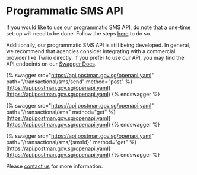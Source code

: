 # Programmatic SMS API

If you would like to use our programmatic SMS API, do note that a one-time set-up will need to be done. Follow the steps [here](broken-reference) to do so.

Additionally, our programmatic SMS API is still being developed. In general, we recommend that agencies consider integrating with a commercial provider like Twilio directly. If you prefer to use our API, you may find the API endpoints on our [Swagger Docs](https://api.postman.gov.sg/docs/).

{% swagger src="https://api.postman.gov.sg/openapi.yaml" path="/transactional/sms/send" method="post" %}
[https://api.postman.gov.sg/openapi.yaml](https://api.postman.gov.sg/openapi.yaml)
{% endswagger %}

{% swagger src="https://api.postman.gov.sg/openapi.yaml" path="/transactional/sms" method="get" %}
[https://api.postman.gov.sg/openapi.yaml](https://api.postman.gov.sg/openapi.yaml)
{% endswagger %}

{% swagger src="https://api.postman.gov.sg/openapi.yaml" path="/transactional/sms/{smsId}" method="get" %}
[https://api.postman.gov.sg/openapi.yaml](https://api.postman.gov.sg/openapi.yaml)
{% endswagger %}

Please [contact us](https://go.gov.sg/postman-contact-us) for more information.
